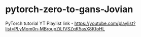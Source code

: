 # pytorch-zero-to-gans-Jovian
PyTorch tutorial
YT Playlist link - https://youtube.com/playlist?list=PLyMom0n-MBroupZiLfVSZqK5asX8KfoHL
